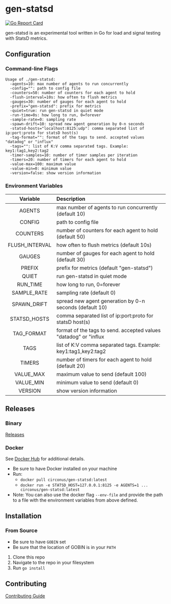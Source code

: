 # gen-statsd

[![Go Report Card](https://goreportcard.com/badge/github.com/circonus-labs/gen-statsd)](https://goreportcard.com/report/github.com/circonus-labs/gen-statsd)

gen-statsd is an experimental tool written in Go for load and signal testing with StatsD metrics.

## Configuration

### Command-line Flags

```
Usage of ./gen-statsd:
  -agents=10: max number of agents to run concurrently
  -config="": path to config file
  -counters=50: number of counters for each agent to hold
  -flush-interval=10s: how often to flush metrics
  -gauges=30: number of gauges for each agent to hold
  -prefix="gen-statsd": prefix for metrics
  -quiet=true: run gen-statsd in quiet mode
  -run-time=0s: how long to run, 0=forever
  -sample-rate=0: sampling rate
  -spawn-drift=10: spread new agent generation by 0-n seconds
  -statsd-hosts="localhost:8125:udp": comma separated list of ip:port:proto for statsD host(s)
  -tag-format="": format of the tags to send. accepted values "datadog" or "influx"
  -tags="": list of K:V comma separated tags. Example: key1:tag1,key2:tag2
  -timer-samples=10: number of timer samples per iteration
  -timers=20: number of timers for each agent to hold
  -value-max=100: maximum value
  -value-min=0: minimum value
  -version=false: show version information
```

### Environment Variables

  | Variable      |                       Description                               |
  |:-------------:|:----------------------------------------------------------------|
  |AGENTS         |max number of agents to run concurrently (default 10)            |
  |CONFIG         |path to config file                                              |
  |COUNTERS       |number of counters for each agent to hold (default 50)           |
  |FLUSH_INTERVAL |how often to flush metrics (default 10s)                         |
  |GAUGES         |number of gauges for each agent to hold (default 30)             |
  |PREFIX         |prefix for metrics (default "gen-statsd")                        |
  |QUIET          |run gen-statsd in quiet mode                                     |
  |RUN_TIME       |how long to run, 0=forever                                       |
  |SAMPLE_RATE    |sampling rate (default 0)                                        |
  |SPAWN_DRIFT    |spread new agent generation by 0-n seconds (default 10)          |
  |STATSD_HOSTS   |comma separated list of ip:port:proto for statsD host(s)         |
  |TAG_FORMAT     |format of the tags to send. accepted values "datadog" or "influx |
  |TAGS           |list of K:V comma separated tags. Example: key1:tag1,key2:tag2   |
  |TIMERS         |number of timers for each agent to hold (default 20)             |
  |VALUE_MAX      |maximum value to send (default 100)                              |
  |VALUE_MIN      |minimum value to send (default 0)                                |
  |VERSION        |show version information                                         |

## Releases

### Binary

[Releases](https://github.com/circonus-labs/gen-statsd/releases)

### Docker

See [Docker Hub](https://hub.docker.com/r/circonus/gen-statsd) for additional details.

* Be sure to have Docker installed on your machine
* Run: 
  * `docker pull circonus/gen-statsd:latest`
  * `docker run -e STATSD_HOST=127.0.0.1:8125 -e AGENTS=1 ... circonus/gen-statsd:latest`
* Note: You can also use the docker flag `--env-file` and provide the path to a file with the environment variables from above defined.

## Installation

### From Source

- Be sure to have `GOBIN` set
- Be sure that the location of GOBIN is in your `PATH`

1. Clone this repo
1. Navigate to the repo in your filesystem
1. Run `go install`

## Contributing

[Contributing Guide](./CONTRIBUTING.md)
